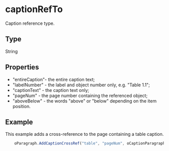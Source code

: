 # captionRefTo

Caption reference type.

## Type

String

## Properties

- "entireCaption"- the entire caption text;
- "labelNumber" - the label and object number only, e.g. "Table 1.1";
- "captionText" - the caption text only;
- "pageNum" - the page number containing the referenced object;
- "aboveBelow" - the words "above" or "below" depending on the item position.

## Example

This example adds a cross-reference to the page containing a table caption.

```javascript
	oParagraph.AddCaptionCrossRef("table", "pageNum", oCaptionParagraph);
```